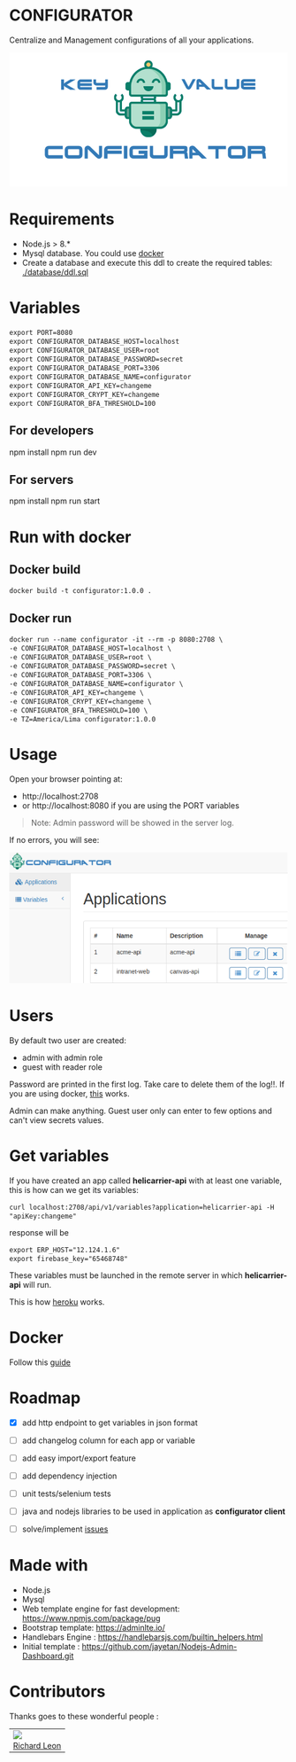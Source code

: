 # CONFIGURATOR

Centralize and Management configurations of all your applications.

![logo](./logo/logo.png)

# Requirements

- Node.js > 8.*
- Mysql database. You could use [docker](https://gist.github.com/jrichardsz/73142c5c7eb7136d80b165e75d3a1e22)
- Create a database and execute this ddl to create the required tables: [./database/ddl.sql](./database/ddl.sql)


# Variables

```
export PORT=8080
export CONFIGURATOR_DATABASE_HOST=localhost
export CONFIGURATOR_DATABASE_USER=root
export CONFIGURATOR_DATABASE_PASSWORD=secret
export CONFIGURATOR_DATABASE_PORT=3306
export CONFIGURATOR_DATABASE_NAME=configurator
export CONFIGURATOR_API_KEY=changeme
export CONFIGURATOR_CRYPT_KEY=changeme
export CONFIGURATOR_BFA_THRESHOLD=100
```

## For developers

npm install
npm run dev

## For servers

npm install
npm run start

# Run with docker

## Docker build

```
docker build -t configurator:1.0.0 .
```

## Docker run

```
docker run --name configurator -it --rm -p 8080:2708 \
-e CONFIGURATOR_DATABASE_HOST=localhost \
-e CONFIGURATOR_DATABASE_USER=root \
-e CONFIGURATOR_DATABASE_PASSWORD=secret \
-e CONFIGURATOR_DATABASE_PORT=3306 \
-e CONFIGURATOR_DATABASE_NAME=configurator \
-e CONFIGURATOR_API_KEY=changeme \
-e CONFIGURATOR_CRYPT_KEY=changeme \
-e CONFIGURATOR_BFA_THRESHOLD=100 \
-e TZ=America/Lima configurator:1.0.0
```


# Usage

Open your browser pointing at:

- http://localhost:2708
- or http://localhost:8080 if you are using the PORT variables

> Note: Admin password will be showed in the server log.

If no errors, you will see:

![home](./logo/home.png)

# Users

By default two user are created:

- admin with admin role
- guest with reader role

Password are printed in the first log. Take care to delete them of the log!!. If you are using docker, [this](https://stackoverflow.com/a/42510314/3957754) works.

Admin can make anything. Guest user only can enter to few options and can't view secrets values.


# Get variables

If you have created an app called **helicarrier-api** with at least one variable, this is how can we get its variables:

```
curl localhost:2708/api/v1/variables?application=helicarrier-api -H "apiKey:changeme"
```

response will be

```
export ERP_HOST="12.124.1.6"
export firebase_key="65468748"
```

These variables must be launched in the remote server in which **helicarrier-api** will run.

This is how [heroku](https://devcenter.heroku.com/articles/config-vars) works.

# Docker

Follow this [guide](https://github.com/software-architect-tools/configurator/wiki/Launch-with-Docker)

# Roadmap

- [x] add http endpoint to get variables in json format
- [ ] add changelog column for each app or variable
- [ ] add easy import/export feature
- [ ] add dependency injection
- [ ] unit tests/selenium tests
- [ ] java and nodejs libraries to be used in application as **configurator client**
- [ ] solve/implement [issues](https://github.com/software-architect-tools/configurator/issues)


# Made with

- Node.js
- Mysql
- Web template engine for fast development: https://www.npmjs.com/package/pug
- Bootstrap template: https://adminlte.io/
- Handlebars Engine : https://handlebarsjs.com/builtin_helpers.html
- Initial template : https://github.com/jayetan/Nodejs-Admin-Dashboard.git


# Contributors

Thanks goes to these wonderful people :

<table>
  <tbody>
    <td>
      <img src="https://avatars0.githubusercontent.com/u/3322836?s=460&v=4" width="100px;"/>
      <br />
      <label><a href="http://jrichardsz.github.io/">Richard Leon</a></label>
      <br />
    </td>    
  </tbody>
</table>
